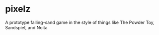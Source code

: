 # pixelz

A prototype falling-sand game in the style of things like The Powder Toy, Sandspiel, and Noita
